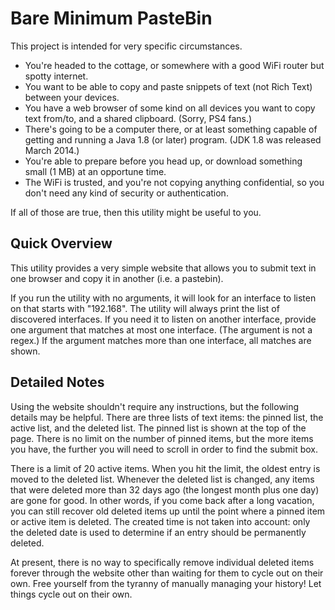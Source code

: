 # Bare Minimum PasteBin

This project is intended for very specific circumstances.

* You're headed to the cottage, or somewhere with a good WiFi router but spotty internet.
* You want to be able to copy and paste snippets of text (not Rich Text) between your devices.
* You have a web browser of some kind on all devices you want to copy text from/to, and a shared clipboard.  (Sorry, PS4 fans.)
* There's going to be a computer there, or at least something capable of getting and running a Java 1.8 (or later) program.  (JDK 1.8 was released March 2014.)
* You're able to prepare before you head up, or download something small (1 MB) at an opportune time.
* The WiFi is trusted, and you're not copying anything confidential, so you don't need any kind of security or authentication.

If all of those are true, then this utility might be useful to you.

## Quick Overview

This utility provides a very simple website that allows you to submit text in one browser and copy it in another (i.e. a pastebin).

If you run the utility with no arguments, it will look for an interface to listen on that starts with "192.168".  The utility will always print the list of discovered interfaces.  If you need it to listen on another interface, provide one argument that matches at most one interface.  (The argument is not a regex.)  If the argument matches more than one interface, all matches are shown.

## Detailed Notes

Using the website shouldn't require any instructions, but the following details may be helpful.  There are three lists of text items:  the pinned list, the active list, and the deleted list.  The pinned list is shown at the top of the page.  There is no limit on the number of pinned items, but the more items you have, the further you will need to scroll in order to find the submit box.

There is a limit of 20 active items.  When you hit the limit, the oldest entry is moved to the deleted list.  Whenever the deleted list is changed, any items that were deleted more than 32 days ago (the longest month plus one day) are gone for good.  In other words, if you come back after a long vacation, you can still recover old deleted items up until the point where a pinned item or active item is deleted.  The created time is not taken into account:  only the deleted date is used to determine if an entry should be permanently deleted.

At present, there is no way to specifically remove individual deleted items forever through the website other than waiting for them to cycle out on their own.  Free yourself from the tyranny of manually managing your history!  Let things cycle out on their own.
